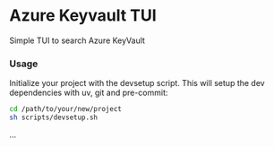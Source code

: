 # Azure Keyvault TUI

Simple TUI to search Azure KeyVault

### Usage
Initialize your project with the devsetup script. This will setup the dev dependencies with uv, git and pre-commit:
```bash
cd /path/to/your/new/project
sh scripts/devsetup.sh
```

...
